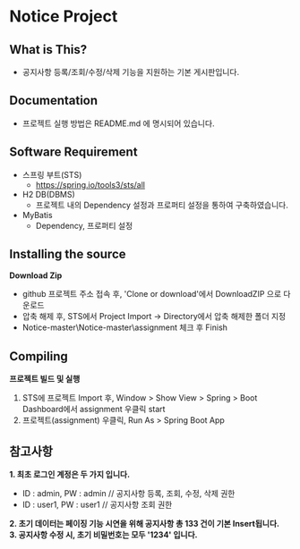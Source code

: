 # Notice Project

## What is This?
* 공지사항 등록/조회/수정/삭제 기능을 지원하는 기본 게시판입니다.

## Documentation
* 프로젝트 실행 방법은 README.md 에 명시되어 있습니다.

## Software Requirement
* 스프링 부트(STS) 
  - https://spring.io/tools3/sts/all  
* H2 DB(DBMS)
  - 프로젝트 내의 Dependency 설정과 프로퍼티 설정을 통하여 구축하였습니다.  
* MyBatis
  - Dependency, 프로퍼티 설정  

## Installing the source
**Download Zip**
  - github 프로젝트 주소 접속 후, 'Clone or download'에서 DownloadZIP 으로 다운로드
  - 압축 해제 후, STS에서 Project Import -> Directory에서 압축 해제한 폴더 지정
  - Notice-master\Notice-master\assignment 체크 후 Finish
  
## Compiling
**프로젝트 빌드 및 실행**
1. STS에 프로젝트 Import 후, Window > Show View > Spring > Boot Dashboard에서 assignment 우클릭 start
2. 프로젝트(assignment) 우클릭, Run As > Spring Boot App

## 참고사항
**1. 최초 로그인 계정은 두 가지 입니다.**
  - ID : admin, PW : admin // 공지사항 등록, 조회, 수정, 삭제 권한
  - ID : user1, PW : user1 // 공지사항 조회 권한

**2. 초기 데이터는 페이징 기능 시연을 위해 공지사항 총 133 건이 기본 Insert됩니다.**  
**3. 공지사항 수정 시, 초기 비밀번호는 모두 '1234' 입니다.**
